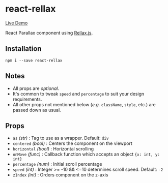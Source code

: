 # react-rellax
[Live Demo](https://open.nelo.is/react-rellax)

React Parallax component using [Rellax.js](https://github.com/dixonandmoe/rellax).

## Installation
```
npm i --save react-rellax
```

## Notes
 - All props are _optional_.
 - It's common to tweak `speed` and `percentage` to suit your design requirements.
 - All other props not mentioned below (_e.g._ `className`, `style`, etc.) are passed down as usual.

## Props
 - `as` _(str)_ : Tag to use as a wrapper. Default: `div`
 - `centered` _(bool)_ : Centers the component on the viewport
 - `horizontal` _(bool)_ : Horizontal scrolling
 - `onMove` _(func)_ : Callback function which accepts an object `{x: int, y: int}`
 - `percentage` _(num)_ : Initial scroll percentage
 - `speed` _(int)_ : Integer >= -10 && <=10 determines scroll speed. Default: `-2`
 - `zIndex` _(int)_ : Orders component on the z-axis
